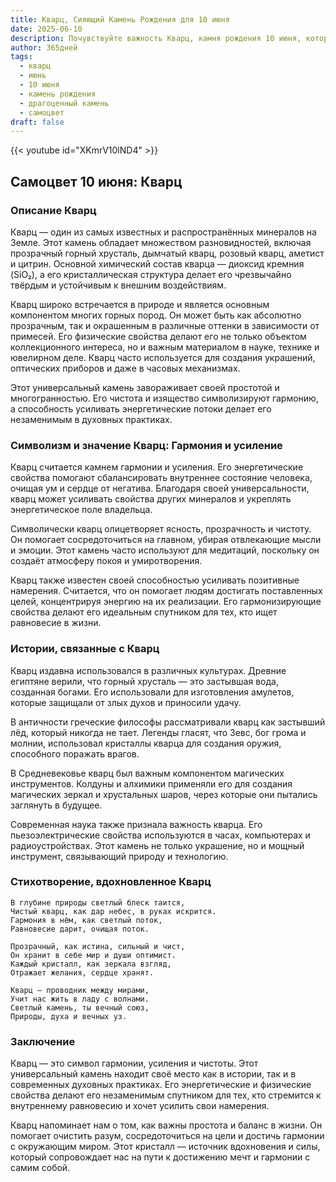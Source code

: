 ```yaml
---
title: Кварц, Сияющий Камень Рождения для 10 июня
date: 2025-06-10
description: Почувствуйте важность Кварц, камня рождения 10 июня, который символизирует Гармония и усиление. Пусть его красота и значение осветят ваш день.
author: 365дней
tags:
  - кварц
  - июнь
  - 10 июня
  - камень рождения
  - драгоценный камень
  - самоцвет
draft: false
---
```


{{< youtube id="XKmrV10lND4" >}}

## Самоцвет 10 июня: Кварц

### Описание Кварц

Кварц — один из самых известных и распространённых минералов на Земле. Этот камень обладает множеством разновидностей, включая прозрачный горный хрусталь, дымчатый кварц, розовый кварц, аметист и цитрин. Основной химический состав кварца — диоксид кремния (SiO₂), а его кристаллическая структура делает его чрезвычайно твёрдым и устойчивым к внешним воздействиям.

Кварц широко встречается в природе и является основным компонентом многих горных пород. Он может быть как абсолютно прозрачным, так и окрашенным в различные оттенки в зависимости от примесей. Его физические свойства делают его не только объектом коллекционного интереса, но и важным материалом в науке, технике и ювелирном деле. Кварц часто используется для создания украшений, оптических приборов и даже в часовых механизмах.

Этот универсальный камень завораживает своей простотой и многогранностью. Его чистота и изящество символизируют гармонию, а способность усиливать энергетические потоки делает его незаменимым в духовных практиках.

### Символизм и значение Кварц: Гармония и усиление

Кварц считается камнем гармонии и усиления. Его энергетические свойства помогают сбалансировать внутреннее состояние человека, очищая ум и сердце от негатива. Благодаря своей универсальности, кварц может усиливать свойства других минералов и укреплять энергетическое поле владельца.

Символически кварц олицетворяет ясность, прозрачность и чистоту. Он помогает сосредоточиться на главном, убирая отвлекающие мысли и эмоции. Этот камень часто используют для медитаций, поскольку он создаёт атмосферу покоя и умиротворения.

Кварц также известен своей способностью усиливать позитивные намерения. Считается, что он помогает людям достигать поставленных целей, концентрируя энергию на их реализации. Его гармонизирующие свойства делают его идеальным спутником для тех, кто ищет равновесие в жизни.

### Истории, связанные с Кварц

Кварц издавна использовался в различных культурах. Древние египтяне верили, что горный хрусталь — это застывшая вода, созданная богами. Его использовали для изготовления амулетов, которые защищали от злых духов и приносили удачу.

В античности греческие философы рассматривали кварц как застывший лёд, который никогда не тает. Легенды гласят, что Зевс, бог грома и молнии, использовал кристаллы кварца для создания оружия, способного поражать врагов.

В Средневековье кварц был важным компонентом магических инструментов. Колдуны и алхимики применяли его для создания магических зеркал и хрустальных шаров, через которые они пытались заглянуть в будущее.

Современная наука также признала важность кварца. Его пьезоэлектрические свойства используются в часах, компьютерах и радиоустройствах. Этот камень не только украшение, но и мощный инструмент, связывающий природу и технологию.

### Стихотворение, вдохновленное Кварц

```
В глубине природы светлый блеск таится,  
Чистый кварц, как дар небес, в руках искрится.  
Гармония в нём, как светлый поток,  
Равновесие дарит, очищая поток.

Прозрачный, как истина, сильный и чист,  
Он хранит в себе мир и души оптимист.  
Каждый кристалл, как зеркала взгляд,  
Отражает желания, сердце хранят.

Кварц — проводник между мирами,  
Учит нас жить в ладу с волнами.  
Светлый камень, ты вечный союз,  
Природы, духа и вечных уз.
```

### Заключение

Кварц — это символ гармонии, усиления и чистоты. Этот универсальный камень находит своё место как в истории, так и в современных духовных практиках. Его энергетические и физические свойства делают его незаменимым спутником для тех, кто стремится к внутреннему равновесию и хочет усилить свои намерения.

Кварц напоминает нам о том, как важны простота и баланс в жизни. Он помогает очистить разум, сосредоточиться на цели и достичь гармонии с окружающим миром. Этот кристалл — источник вдохновения и силы, который сопровождает нас на пути к достижению мечт и гармонии с самим собой.